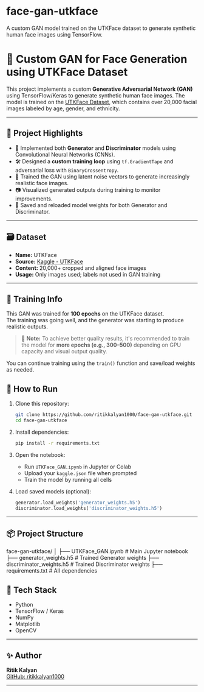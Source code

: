 # face-gan-utkface
A custom GAN model trained on the UTKFace dataset to generate synthetic human face images using TensorFlow.

# 🎨 Custom GAN for Face Generation using UTKFace Dataset

This project implements a custom **Generative Adversarial Network (GAN)** using TensorFlow/Keras to generate synthetic human face images. The model is trained on the [UTKFace Dataset](https://www.kaggle.com/datasets/jangedoo/utkface-new), which contains over 20,000 facial images labeled by age, gender, and ethnicity.

---

## 📌 Project Highlights

- 🧠 Implemented both **Generator** and **Discriminator** models using Convolutional Neural Networks (CNNs).
- 🛠️ Designed a **custom training loop** using `tf.GradientTape` and adversarial loss with `BinaryCrossentropy`.
- 🔁 Trained the GAN using latent noise vectors to generate increasingly realistic face images.
- 📷 Visualized generated outputs during training to monitor improvements.
- 💾 Saved and reloaded model weights for both Generator and Discriminator.

---

## 🗃️ Dataset

- **Name:** UTKFace
- **Source:** [Kaggle - UTKFace](https://www.kaggle.com/datasets/jangedoo/utkface-new)
- **Content:** 20,000+ cropped and aligned face images
- **Usage:** Only images used; labels not used in GAN training

---

## 🔄 Training Info

This GAN was trained for **100 epochs** on the UTKFace dataset.  
The training was going well, and the generator was starting to produce realistic outputs.

> 🔁 **Note:** To achieve better quality results, it's recommended to train the model for **more epochs (e.g., 300–500)** depending on GPU capacity and visual output quality.

You can continue training using the `train()` function and save/load weights as needed.



## 🚀 How to Run

1. Clone this repository:
    ```bash
    git clone https://github.com/ritikkalyan1000/face-gan-utkface.git
    cd face-gan-utkface
    ```

2. Install dependencies:
    ```bash
    pip install -r requirements.txt
    ```

3. Open the notebook:
    - Run `UTKFace_GAN.ipynb` in Jupyter or Colab
    - Upload your `kaggle.json` file when prompted
    - Train the model by running all cells

4. Load saved models (optional):
    ```python
    generator.load_weights('generator_weights.h5')
    discriminator.load_weights('discriminator_weights.h5')
    ```

---

## 📦 Project Structure
face-gan-utkface/
│
├── UTKFace_GAN.ipynb # Main Jupyter notebook
├── generator_weights.h5 # Trained Generator weights
├── discriminator_weights.h5 # Trained Discriminator weights
├── requirements.txt # All dependencies


## 🧰 Tech Stack

- Python
- TensorFlow / Keras
- NumPy
- Matplotlib
- OpenCV

---

## ✨ Author

**Ritik Kalyan**  
[GitHub: ritikkalyan1000](https://github.com/ritikkalyan1000)

---
